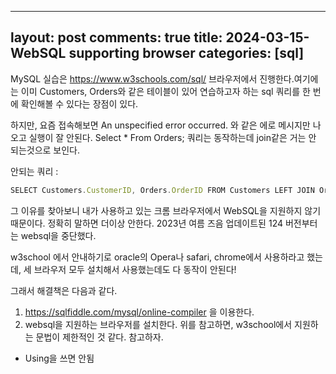 <!-- 1f2bf7b1-f6a3-447e-b29e-db97d9bdc195 -->
---
layout: post
comments: true
title: 2024-03-15-WebSQL supporting browser
categories: [sql]
---

MySQL 실습은 https://www.w3schools.com/sql/ 브라우저에서 진행한다.여기에는 이미 Customers, Orders와 같은 테이블이 있어 연습하고자 하는 sql 쿼리를 한 번에 확인해볼 수 있다는 장점이 있다.

하지만, 요즘 접속해보면 An unspecified error occurred. 와 같은 에로 메시지만 나오고 실행이 잘 안된다. Select * From Orders; 쿼리는 동작하는데 join같은 거는 안 되는것으로 보인다. 

안되는 쿼리 : 

```javascript
SELECT Customers.CustomerID, Orders.OrderID FROM Customers LEFT JOIN Orders USING(CustomerID);

```



그 이유를 찾아보니 내가 사용하고 있는 크롬 브라우저에서 WebSQL을 지원하지 않기 때문이다. 정확히 말하면 더이상 안한다. 2023년 여름 즈음 업데이트된 124 버전부터는 websql을 중단했다. 



w3school 에서 안내하기로 oracle의 Opera나 safari, chrome에서 사용하라고 했는데, 세 브라우저 모두 설치해서 사용했는데도 다 동작이 안된다!



그래서 해결책은 다음과 같다.



1. https://sqlfiddle.com/mysql/online-compiler 을 이용한다.
1. websql을 지원하는 브라우저를 설치한다. 
위를 참고하면, w3school에서 지원하는 문법이 제한적인 것 같다. 참고하자. 



- Using을 쓰면 안됨
